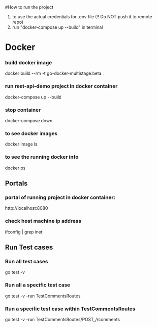 #How to run the project
1. to use the actual credentials for .env file (!! Do NOT push it to remote repo)
2. run "docker-compose up --build" in terminal

# Docker

### build docker image
docker build --rm -t go-docker-multistage:beta .

### run rest-api-demo project in docker container
docker-compose up --build

### stop container
docker-compose down

### to see docker images
docker image ls

### to see the running docker info
docker ps

## Portals
### portal of running project in docker container:
http://localhost:8080

### check host machine ip address
ifconfig | grep inet


## Run Test cases
### Run all test cases
go test -v
### Run all a specific test case
go test -v -run TestCommentsRoutes
### Run a specific test case within TestCommentsRoutes
go test -v -run TestCommentsRoutes/POST_\//comments
